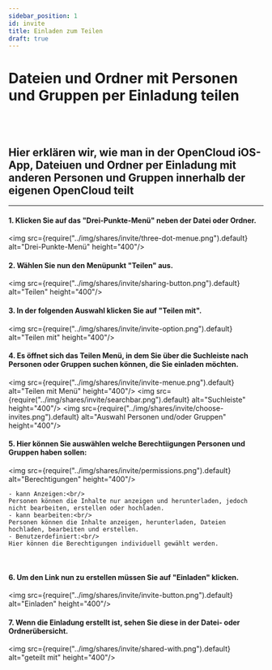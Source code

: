 ```yaml
---
sidebar_position: 1
id: invite
title: Einladen zum Teilen
draft: true
---
```


# Dateien und Ordner mit Personen und Gruppen per Einladung teilen
<br/><br/>

## Hier erklären wir, wie man in der OpenCloud iOS-App, Dateiuen und Ordner per Einladung mit anderen Personen und Gruppen innerhalb der eigenen OpenCloud teilt

---

#### 1. Klicken Sie auf das "Drei-Punkte-Menü" neben der Datei oder Ordner.
<img src={require("../img/shares/invite/three-dot-menue.png").default} alt="Drei-Punkte-Menü" height="400"/>
<br/>

#### 2. Wählen Sie nun den Menüpunkt "Teilen" aus.
<img src={require("../img/shares/invite/sharing-button.png").default} alt="Teilen" height="400"/>
<br/>

#### 3. In der folgenden Auswahl klicken Sie auf "Teilen mit".
<img src={require("../img/shares/invite/invite-option.png").default} alt="Teilen mit" height="400"/>
<br/>

#### 4. Es öffnet sich das Teilen Menü, in dem Sie über die Suchleiste nach Personen oder Gruppen suchen können, die Sie einladen möchten.
<img src={require("../img/shares/invite/invite-menue.png").default} alt="Teilen mit Menü" height="400"/>
<img src={require("../img/shares/invite/searchbar.png").default} alt="Suchleiste" height="400"/>
<img src={require("../img/shares/invite/choose-invites.png").default} alt="Auswahl Personen und/oder Gruppen" height="400"/>
<br/>

#### 5. Hier können Sie auswählen welche Berechtiigungen Personen und Gruppen haben sollen:<br/>
<img src={require("../img/shares/invite/permissions.png").default} alt="Berechtigungen" height="400"/>

    - kann Anzeigen:<br/>
    Personen können die Inhalte nur anzeigen und herunterladen, jedoch nicht bearbeiten, erstellen oder hochladen.
    - kann bearbeiten:<br/>
    Personen können die Inhalte anzeigen, herunterladen, Dateien hochladen, bearbeiten und erstellen.
    - Benutzerdefiniert:<br/>
    Hier können die Berechtigungen individuell gewählt werden.
<br/>

#### 6. Um den Link nun zu erstellen müssen Sie auf "Einladen" klicken.
<img src={require("../img/shares/invite/invite-button.png").default} alt="Einladen" height="400"/>
<br/>

#### 7. Wenn die Einladung erstellt ist, sehen Sie diese in der Datei- oder Ordnerübersicht.
<img src={require("../img/shares/invite/shared-with.png").default} alt="geteilt mit" height="400"/>
